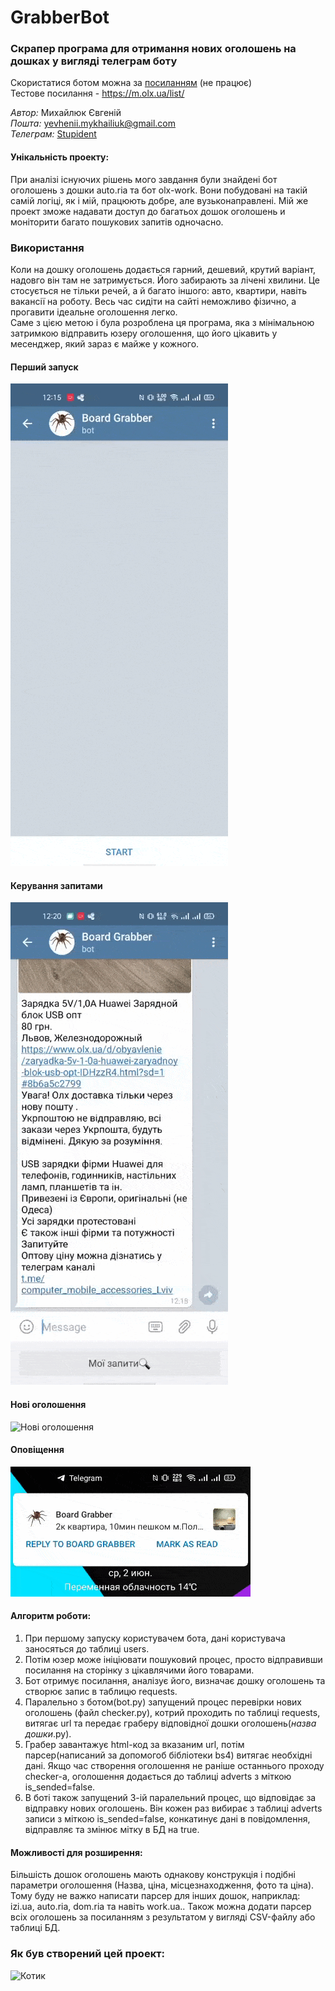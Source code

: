 # GrabberBot
### Скрапер програма для отримання нових оголошень на дошках у вигляді телеграм боту
Скористатися ботом можна за [посиланням](https://t.me/board_grabber_bot) (не працює)<br>
Тестове посилання - https://m.olx.ua/list/


_Автор:_ Михайлюк Євгеній<br>
_Пошта:_ yevhenii.mykhailiuk@gmail.com<br>
_Телеграм:_ [Stupident](https://t.me/stupident)


#### Унікальність проекту:
При аналізі існуючих рішень мого завдання були знайдені бот оголошень з дошки auto.ria та бот olx-work. Вони побудовані на такій самій логіці, як і мій, працюють добре, але вузьконаправлені. Мій же проект зможе надавати доступ до багатьох дошок оголошень и моніторити багато пошукових запитів одночасно.


### Використання
Коли на дошку оголошень додається гарний, дешевий, крутий варіант, надовго він там не затримується. Його забирають за лічені хвилини. Це стосується не тільки речей, а й багато іншого: авто, квартири, навіть вакансії на роботу. Весь час сидіти на сайті неможливо фізично, а прогавити ідеальне оголошення легко.<br>
Саме з цією метою і була розроблена ця програма, яка з мінімальною затримкою відправить юзеру оголошення, що його цікавить у месенджер, який зараз є майже у кожного.


#### Перший запуск <br>
![Перший запуск](https://github.com/Stupident/GrabberBot/blob/main/doc/start.gif)
#### Керування запитами <br>
![Керування запитами](https://github.com/Stupident/GrabberBot/blob/main/doc/delete.gif)
#### Нові оголошення <br>
![Нові оголошення](https://github.com/Stupident/GrabberBot/blob/main/doc/new_adv.gif)
#### Оповіщення  <br>
![Оповіщення](https://github.com/Stupident/GrabberBot/blob/main/doc/notification.gif)


#### Алгоритм роботи:
1) При першому запуску користувачем бота, дані користувача заносяться до таблиці users. 
2) Потім юзер може ініціювати пошуковий процес, просто відправивши посилання на сторінку з цікавлячими його товарами. 
3) Бот отримує посилання, аналізує його, визначає дошку оголошень та створює запис в таблицю requests.
4) Паралельно з ботом(bot.py) запущений процес перевірки нових оголошень (файл checker.py), котрий проходить по таблиці requests, витягає url та передає граберу відповідної дошки оголошень(*назва дошки*.py). 
5) Грабер завантажує html-код за вказаним url, потім парсер(написаний за допомогоб бібліотеки bs4) витягає необхідні дані. Якщо час створення оголошення не раніше останнього проходу checker-а, оголошення додається до таблиці adverts з міткою is_sended=false.
7) В боті також запущений 3-ій паралельний процес, що відповідає за відправку нових оголошень. Він кожен раз вибирає з таблиці adverts записи з міткою is_sended=false, конкатинує дані в повідомлення, відправляє та змінює мітку в БД на true.


#### Можливості для розширення:
Більшість дошок оголошень мають однакову конструкція і подібні параметри оголошення (Назва, ціна, місцезнаходження, фото та ціна). Тому буду не важко написати парсер для інших дошок, наприклад: izi.ua, auto.ria, dom.ria та навіть work.ua..
Також можна додати парсер всіх оголошень за посиланням з результатом у вигляді CSV-файлу або таблиці БД.


### Як був створений цей проект:
![Котик](https://media.giphy.com/media/aNqEFrYVnsS52/giphy.gif)
